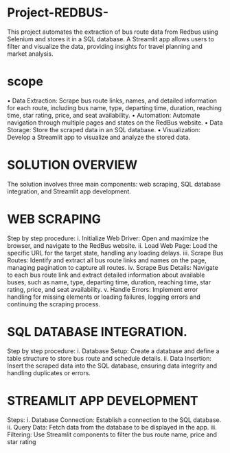 # Project-REDBUS-
This project automates the extraction of bus route data from Redbus using Selenium and stores it in a SQL database. A Streamlit app allows users to filter and visualize the data, providing insights for travel planning and market analysis.
# scope
•	Data Extraction: Scrape bus route links, names, and detailed information for each route, including bus name, type, departing time, duration, reaching time, star rating, price, and seat availability.
•	Automation: Automate navigation through multiple pages and states on the RedBus website.
•	Data Storage: Store the scraped data in an SQL database.
•	Visualization: Develop a Streamlit app to visualize and analyze the stored data.
# SOLUTION OVERVIEW
The solution involves three main components: web scraping, SQL database integration, and Streamlit app development.
# WEB SCRAPING

Step by step procedure:
i.	Initialize Web Driver: Open and maximize the browser, and navigate to the RedBus website.
ii.	Load Web Page: Load the specific URL for the target state, handling any loading delays.
iii.	Scrape Bus Routes: Identify and extract all bus route links and names on the page, managing pagination to capture all routes.
iv.	Scrape Bus Details: Navigate to each bus route link and extract detailed information about available buses, such as name, type, departing time, duration, reaching time, star rating, price, and seat availability.
v.	Handle Errors: Implement error handling for missing elements or loading failures, logging errors and continuing the scraping process.
# SQL DATABASE INTEGRATION.

Step by step procedure:
i.	Database Setup: Create a database and define a table structure to store bus route and schedule details.
ii.	Data Insertion: Insert the scraped data into the SQL database, ensuring data integrity and handling duplicates or errors.
# STREAMLIT APP DEVELOPMENT

Steps:
i.	Database Connection: Establish a connection to the SQL database.
ii.	Query Data: Fetch data from the database to be displayed in the app.
iii.	Filtering: Use Streamlit components to filter the bus route name, price and star rating
